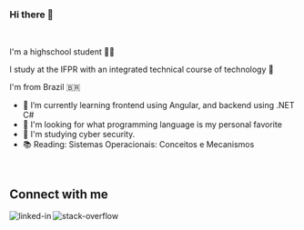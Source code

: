 ### Hi there 👋
<br>

I'm a highschool student 👨‍🎓
<br>

I study at the IFPR with an integrated technical course of technology 🏫
<br>

I'm from Brazil 🇧🇷
<br>

- 🌱 I’m currently learning frontend using Angular, and backend using .NET C#
- 🤔 I'm looking for what programming language is my personal favorite
- 🔭 I'm studying cyber security.
- :books: Reading: Sistemas Operacionais: Conceitos e Mecanismos
<br>

## Connect with me
[<img align="left" alt="linked-in" src="https://img.shields.io/badge/linkedin-%230077B5.svg?&style=for-the-badge&logo=linkedin&logoColor=white" />](https://www.linkedin.com/in/ruliam-dos-santos-de-oliveira-893883211/)
[<img align="left" alt="stack-overflow" src="https://img.shields.io/badge/stack%20overflow-FE7A16?logo=stack-overflow&logoColor=white&style=for-the-badge" />](https://stackoverflow.com/users/15897207/odisby)
<br>
<br>
